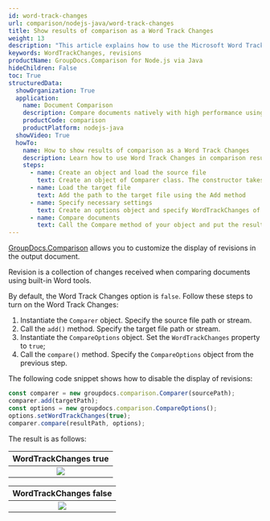 ```yaml
---
id: word-track-changes
url: comparison/nodejs-java/word-track-changes
title: Show results of comparison as a Word Track Changes
weight: 13
description: "This article explains how to use the Microsoft Word Track Changes comparing as a built-in feature in GroupDocs.Comparison for Node.js via Java."
keywords: WordTrackChanges, revisions
productName: GroupDocs.Comparison for Node.js via Java
hideChildren: False
toc: True
structuredData:
  showOrganization: True
  application:
    name: Document Comparison
    description: Compare documents natively with high performance using JavaScript language and GroupDocs.Comparison for Node.js via Java
    productCode: comparison
    productPlatform: nodejs-java
  showVideo: True
  howTo:
    name: How to show results of comparison as a Word Track Changes
    description: Learn how to use Word Track Changes in comparison result
    steps:
      - name: Create an object and load the source file
        text: Create an object of Comparer class. The constructor takes the source file path parameter. You may specify absolute or relative file paths as per your requirements.
      - name: Load the target file
        text: Add the path to the target file using the Add method
      - name: Specify necessary settings
        text: Create an options object and specify WordTrackChanges of true value.
      - name: Compare documents
        text: Call the Compare method of your object and put the resulting file path parameter and the options object.
---
```


[GroupDocs.Comparison](https://products.groupdocs.com/comparison/nodejs-java) allows you to customize the display of revisions in the output document.

Revision is a collection of changes received when comparing documents using built-in Word tools.

By default, the Word Track Changes option is `false`. Follow these steps to turn on the Word Track Changes:

1.  Instantiate the `Comparer`<!--](https://reference.groupdocs.com/comparison/nodejs-java/com.groupdocs.comparison/comparer/)--> object. Specify the source file path or stream.
2.  Call the `add()`<!--](https://reference.groupdocs.com/comparison/nodejs-java/com.groupdocs.comparison/comparer/#add-java.lang.String-)--> method. Specify the target file path or stream.
3.  Instantiate the `CompareOptions`<!--](https://reference.groupdocs.com/comparison/nodejs-java/com.groupdocs.comparison.options/compareoptions/)--> object. Set the `WordTrackChanges`<!--](https://reference.groupdocs.com/comparison/nodejs-java/com.groupdocs.comparison.options/compareoptions/#setWordTrackChanges-boolean-)--> property to `true`;
4.  Call the `compare()`<!--](https://reference.groupdocs.com/comparison/nodejs-java/com.groupdocs.comparison/comparer/#compare-java.lang.String-)--> method. Specify the `CompareOptions`<!--](https://reference.groupdocs.com/comparison/nodejs-java/com.groupdocs.comparison.options/compareoptions/)--> object from the previous step.

The following code snippet shows how to disable the display of revisions:

```javascript
const comparer = new groupdocs.comparison.Comparer(sourcePath);
comparer.add(targetPath);
const options = new groupdocs.comparison.CompareOptions();
options.setWordTrackChanges(true);
comparer.compare(resultPath, options);
```

The result is as follows:

|                     WordTrackChanges true                      |
| :------------------------------------------------------------: |
| ![](/comparison/nodejs-java/images/word-track-changes-option-true.png) |




|                     WordTrackChanges false                      |
| :-------------------------------------------------------------: |
| ![](/comparison/nodejs-java/images/word-track-changes-option-false.png) |

